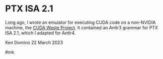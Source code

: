 # PTX ISA 2.1

Long ago, I wrote an emulator for executing CUDA code on a non-NVIDIA machine,
the [CUDA Waste Project](https://github.com/kaby76/cuda-waste).
It contained an Antlr3 grammar for PTX ISA 2.1, which I adapted for Antlr4.

Ken Domino
22 March 2023

#mk
